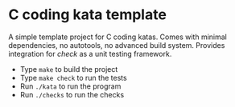 # C coding kata template

A simple template project for C coding katas. Comes with minimal dependencies, no autotools, no advanced build system.
Provides integration for *check* as a unit testing framework.

 - Type `make` to build the project
 - Type `make check` to run the tests
 - Run `./kata` to run the program
 - Run `./checks` to run the checks

